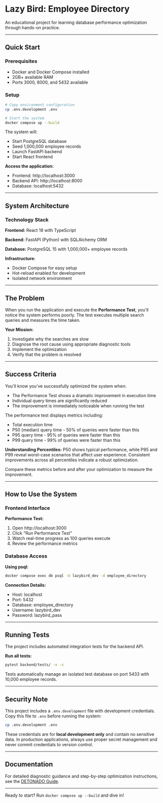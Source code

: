 # Lazy Bird: Employee Directory

An educational project for learning database performance optimization through hands-on practice.

---

## Quick Start

### Prerequisites
- Docker and Docker Compose installed
- 2GB+ available RAM
- Ports 3000, 8000, and 5432 available

### Setup

```bash
# Copy environment configuration
cp .env.development .env

# Start the system
docker compose up --build
```

The system will:
- Start PostgreSQL database
- Seed 1,000,000 employee records
- Launch FastAPI backend
- Start React frontend

**Access the application:**
- Frontend: http://localhost:3000
- Backend API: http://localhost:8000
- Database: localhost:5432

---

## System Architecture

### Technology Stack

**Frontend:** React 18 with TypeScript

**Backend:** FastAPI (Python) with SQLAlchemy ORM

**Database:** PostgreSQL 15 with 1,000,000+ employee records

**Infrastructure:**
- Docker Compose for easy setup
- Hot-reload enabled for development
- Isolated network environment

---

## The Problem

When you run the application and execute the **Performance Test**, you'll notice the system performs poorly. The test executes multiple search queries and measures the time taken.

**Your Mission:**
1. Investigate why the searches are slow
2. Diagnose the root cause using appropriate diagnostic tools
3. Implement the optimization
4. Verify that the problem is resolved

---

## Success Criteria

You'll know you've successfully optimized the system when:

- The Performance Test shows a dramatic improvement in execution time
- Individual query times are significantly reduced
- The improvement is immediately noticeable when running the test

The performance test displays metrics including:
- Total execution time
- P50 (median) query time - 50% of queries were faster than this
- P95 query time - 95% of queries were faster than this
- P99 query time - 99% of queries were faster than this

**Understanding Percentiles:** P50 shows typical performance, while P95 and P99 reveal worst-case scenarios that affect user experience. Consistent improvements across all percentiles indicate a robust optimization.

Compare these metrics before and after your optimization to measure the improvement.

---

## How to Use the System

### Frontend Interface

**Performance Test:**
1. Open http://localhost:3000
2. Click "Run Performance Test"
3. Watch real-time progress as 100 queries execute
4. Review the performance metrics

### Database Access

**Using psql:**
```bash
docker compose exec db psql -U lazybird_dev -d employee_directory
```

**Connection Details:**
- Host: localhost
- Port: 5432
- Database: employee_directory
- Username: lazybird_dev
- Password: lazybird_pass

---

## Running Tests

The project includes automated integration tests for the backend API.

**Run all tests:**
```bash
pytest backend/tests/ -v -s
```

Tests automatically manage an isolated test database on port 5433 with 10,000 employee records.

---


## Security Note

This project includes a `.env.development` file with development credentials. Copy this file to `.env` before running the system:

```bash
cp .env.development .env
```

These credentials are for **local development only** and contain no sensitive data. In production applications, always use proper secret management and never commit credentials to version control.

---

## Documentation

For detailed diagnostic guidance and step-by-step optimization instructions, see the [DETONADO Guide](./DETONADO.md).

---

Ready to start? Run `docker compose up --build` and dive in!